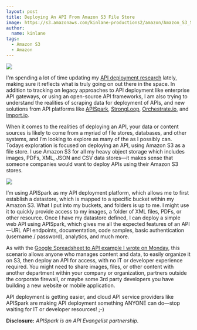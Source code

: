 ```yaml
---
layout: post
title: Deploying An API From Amazon S3 File Store
image: https://s3.amazonaws.com/kinlane-productions2/amazon/Amazon_S3_Site.png
author:
  name: kinlane
tags:
  - Amazon S3
  - Amazon
---
```

[![](https://s3.amazonaws.com/kinlane-productions2/amazon/Amazon_S3_Site.png)](http://bit.ly/1sgwGpq)

I'm spending a lot of time updating my [API deployment research](http://deployment.apievangelist.com "API Deployment") lately, making sure it reflects what is truly going on out there in the space. In addition to tracking on legacy approaches to API deployment like enterprise API gateways, or using an open-source API frameworks, I am also trying to understand the realities of scraping data for deployment of APIs, and new solutions from API platforms like [APISpark](http://bit.ly/1sgwGpq), [StrongLoop](http://bit.ly/1jLr1Pf), [Orchestrate.io](http://bit.ly/1wWkDwH), and [Import.io](http://bit.ly/1pKwOg9).

When it comes to the realities of deploying an API, your data or content sources is likely to come from a myriad of file stores, databases, and other systems, and I’m looking to explore as many of the as I possibly can. Todays exploration is focused on deploying an API, using Amazon S3 as a file store. I use Amazon S3 for all my heavy object storage which includes images, PDFs, XML, JSON and CSV data stores—it makes sense that someone companies would want to deploy APIs using their Amazon S3 stores.

[![](https://s3.amazonaws.com/kinlane-productions2/api-service-providers/api-spark/apispark-s3.png)](http://bit.ly/1sgwGpq)

I’m using APISpark as my API deployment platform, which allows me to first establish a datastore, which is mapped to a specific bucket within my Amazon S3. What I put into my buckets, and folders is up to me. I might use it to quickly provide access to my images, a folder of XML files, PDFs, or other resource. Once I have my datastore defined, I can deploy a simple web API using APISpark, which gives me all the expected features of an API—URL API endpoints, documentation, code samples, basic authentication (username / password), analytics, and much more.

As with the [Google Spreadsheet to API example I wrote on Monday](http://apievangelist.com/2014/06/30/deploy-an-api-from-a-google-spreadsheet-using-apispark/), this scenario allows anyone who manages content and data, to easily organize it on S3, then deploy an API for access, with no IT or developer experience required. You might need to share images, files, or other content with another department within your company or organization, partners outside the corporate firewall, or maybe some 3rd party developers you have building a new website or mobile application.

API deployment is getting easier, and cloud API service providers like APISpark are making API deployment something ANYONE can do—stop waiting for IT or developer resources! ;-)

**Disclosure:** _APISpark is an API Evangelist partnership._